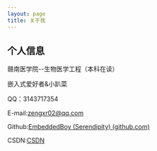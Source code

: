 ```yaml
---
layout: page
title: 关于我 
---
```

<h2> 个人信息 </h2>  

赣南医学院--生物医学工程（本科在读）

嵌入式爱好者&小趴菜

QQ：3143717354

E-mail:zengxr02@qq.com

Github:[EmbeddedBoy (Serendipity) (github.com)](https://github.com/EmbeddedBoy)

CSDN:[CSDN](https://blog.csdn.net/weixin_66509332?spm=1000.2115.3001.5343)




